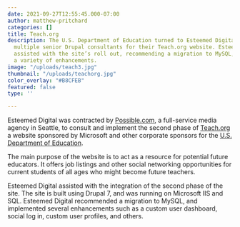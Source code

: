 ```yaml
---
date: 2021-09-27T12:55:45.000-07:00
author: matthew-pritchard
categories: []
title: Teach.org
description: The U.S. Department of Education turned to Esteemed Digital to contract
  multiple senior Drupal consultants for their Teach.org website. Esteemed colleagues
  assisted with the site’s roll out, recommending a migration to MySQL, and implementing
  a variety of enhancements.
image: "/uploads/teach3.jpg"
thumbnail: "/uploads/teachorg.jpg"
color_overlay: "#B8CFEB"
featured: false
type: ''

---
```

Esteemed Digital was contracted by [Possible.com](http://www.possible.com/), a full-service media agency in Seattle, to consult and implement the second phase of [Teach.org](Teach.org) a website sponsored by Microsoft and other corporate sponsors for the [U.S. Department of Education](http://www.ed.gov/).

The main purpose of the website is to act as a resource for potential future educators. It offers job listings and other social networking opportunities for current students of all ages who might become future teachers.

Esteemed Digital assisted with the integration of the second phase of the site. The site is built using Drupal 7, and was running on Microsoft IIS and SQL. Esteemed Digital recommended a migration to MySQL, and implemented several enhancements such as a custom user dashboard, social log in, custom user profiles, and others.